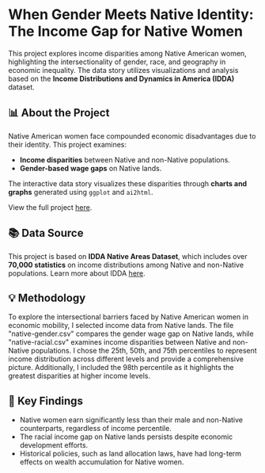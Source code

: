 # When Gender Meets Native Identity: The Income Gap for Native Women

This project explores income disparities among Native American women, highlighting the intersectionality of gender, race, and geography in economic inequality. The data story utilizes visualizations and analysis based on the **Income Distributions and Dynamics in America (IDDA)** dataset.

## 📊 About the Project
Native American women face compounded economic disadvantages due to their identity. This project examines:
- **Income disparities** between Native and non-Native populations.
- **Gender-based wage gaps** on Native lands.

The interactive data story visualizes these disparities through **charts and graphs** generated using `ggplot` and `ai2html`.

View the full project [here](https://ashley-yihui-lee.github.io/).

## 📚 Data Source
This project is based on **IDDA Native Areas Dataset**, which includes over **70,000 statistics** on income distributions among Native and non-Native populations. Learn more about IDDA [here](https://www.minneapolisfed.org/article/2023/understanding-and-interpreting-native-incomes-in-idda).

## 💡 Methodology
To explore the intersectional barriers faced by Native American women in economic mobility, I selected income data from Native lands. The file "native-gender.csv" compares the gender wage gap on Native lands, while "native-racial.csv" examines income disparities between Native and non-Native populations. I chose the 25th, 50th, and 75th percentiles to represent income distribution across different levels and provide a comprehensive picture. Additionally, I included the 98th percentile as it highlights the greatest disparities at higher income levels.

## 📌 Key Findings
- Native women earn significantly less than their male and non-Native counterparts, regardless of income percentile.
- The racial income gap on Native lands persists despite economic development efforts.
- Historical policies, such as land allocation laws, have had long-term effects on wealth accumulation for Native women.
